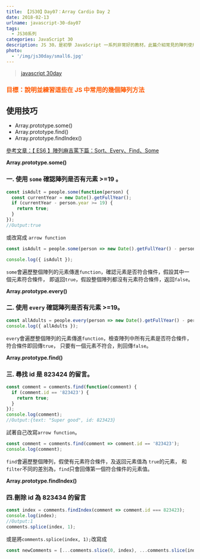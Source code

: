 ```yaml
---
title: 【JS30】Day07：Array Cardio Day 2
date: 2018-02-13
urlname: javascript-30-day07
tags:
  - JS30系列
categories: JavaScript 30
description: JS 30，是初學 JavaScript 一系列非常好的教材，此篇介紹常見的陣列使用方法，如 some、find 等等。
photo:
  - '/img/js30day/small6.jpg'
---
```


> [javascript 30day](https://javascript30.com/)

<!-- more -->

### <span style="color:#ff5900">目標：說明並練習這些在 JS 中常用的幾個陣列方法</span>

## 使用技巧

- Array.prototype.some()
- Array.prototype.find()
- Array.prototype.findIndex()

[參考文章：【 ES6 】陣列麻吉罵下篇：Sort、Every、Find、Some](/2018/02/15/javascript/ES6/array02)

**Array.prototype.some()**

### 一. 使用 `some` 確認陣列是否有元素 >=19 。

```js
const isAdult = people.some(function(person) {
  const currentYear = new Date().getFullYear();
  if (currentYear - person.year >= 19) {
    return true;
  }
});
//Output:true
```

或改寫成 `arrow function`

```js
const isAdult = people.some(person => new Date().getFullYear() - person.year >= 19);

console.log({ isAdult });
```

`some`會遍歷整個陣列的元素傳進`function`，確認元素是否符合條件，假設其中一個元素符合條件，
即返回`true`，假設整個陣列都沒有元素符合條件，返回`false`。

**Array.prototype.every()**

### 二. 使用 `every` 確認陣列是否有元素 >=19。

```js
const allAdults = people.every(person => new Date().getFullYear() - person.year >= 19);
console.log({ allAdults });
```

`every`會遍歷整個陣列的元素傳進`function`，檢查陣列中所有元素是否符合條件，符合條件即回傳`true`，
只要有一個元素不符合，則回傳`false`。

**Array.prototype.find()**

### <span id="三-尋找-id-是-823424-的留言">三. 尋找 id 是 823424 的留言。

```js
const comment = comments.find(function(comment) {
  if (comment.id == '823423') {
    return true;
  }
});
console.log(comment);
//Output:{text: "Super good", id: 823423}
```

試著自己改寫`arrow function`。

```js
const comment = comments.find(comment => comment.id == '823423');
console.log(comment);
```

`find`會遍歷整個陣列，假使有元素符合條件，及返回元素值為
`true`的元素，
和`filter`不同的差別為，`find`只會回傳第一個符合條件的元素值。

**Array.prototype.findIndex()**

### <span id="四刪除-id-為-823434-的留言">四.刪除 id 為 823434 的留言

```js
const index = comments.findIndex(comment => comment.id === 823423);
console.log(index);
//Output:1
comments.splice(index, 1);
```

或是將`comments.splice(index, 1);`改寫成

```js
const newComments = [...comments.slice(0, index), ...comments.slice(index + 1)];
```
